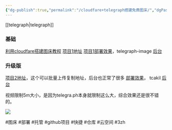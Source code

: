 ```yaml
---
{"dg-publish":true,"permalink":"/cloudfare+telegraph搭建免费图床/","dgPassFrontmatter":true,"noteIcon":""}
---
```



[[telegraph\|telegraph]]
### 基础
[利用cloudfare搭建图床教程](https://baijiahao.baidu.com/s?id=1777556287468058410)
[项目1地址](https://github.com/cf-pages/Telegraph-Image)
[项目1部署效果](https://telegraph-image-6pq.pages.dev)，telegraph-image
[后台](https://telegraph-image-6pq.pages.dev/admin)

### 升级版
[项目2地址](https://github.com/x-dr/telegraph-Image)，这个可以批量上传复制地址，后台也正常了很多
[部署效果](https://tcakil.pages.dev/)， tcakil
[后台](https://tcakil.pages.dev/admin)

视频限制5m大小，是因为telegra.ph本身就限制这么大，综合效果还是很不错的。

![](https://telegraph-image-6pq.pages.dev/file/59ff19aa0570131f64b3c.jpg)

#图床 #部署 #托管 #github项目 #快捷 #仓库 #云空间 #3zh 